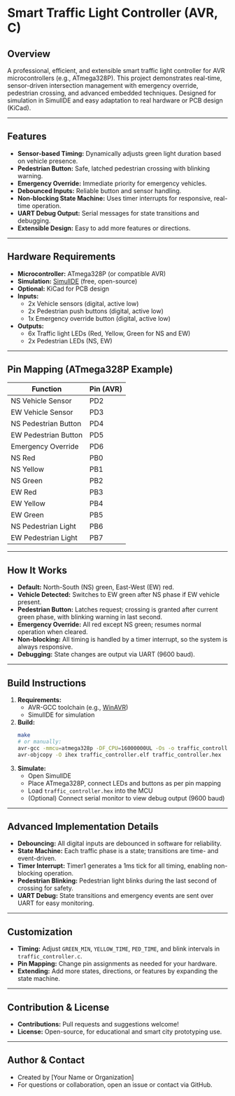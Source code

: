 # Smart Traffic Light Controller (AVR, C)

## Overview
A professional, efficient, and extensible smart traffic light controller for AVR microcontrollers (e.g., ATmega328P). This project demonstrates real-time, sensor-driven intersection management with emergency override, pedestrian crossing, and advanced embedded techniques. Designed for simulation in SimulIDE and easy adaptation to real hardware or PCB design (KiCad).

---

## Features
- **Sensor-based Timing:** Dynamically adjusts green light duration based on vehicle presence.
- **Pedestrian Button:** Safe, latched pedestrian crossing with blinking warning.
- **Emergency Override:** Immediate priority for emergency vehicles.
- **Debounced Inputs:** Reliable button and sensor handling.
- **Non-blocking State Machine:** Uses timer interrupts for responsive, real-time operation.
- **UART Debug Output:** Serial messages for state transitions and debugging.
- **Extensible Design:** Easy to add more features or directions.

---

## Hardware Requirements
- **Microcontroller:** ATmega328P (or compatible AVR)
- **Simulation:** [SimulIDE](https://www.simulide.com/p/downloads.html) (free, open-source)
- **Optional:** KiCad for PCB design
- **Inputs:**
  - 2x Vehicle sensors (digital, active low)
  - 2x Pedestrian push buttons (digital, active low)
  - 1x Emergency override button (digital, active low)
- **Outputs:**
  - 6x Traffic light LEDs (Red, Yellow, Green for NS and EW)
  - 2x Pedestrian LEDs (NS, EW)

---

## Pin Mapping (ATmega328P Example)
| Function              | Pin (AVR) |
|-----------------------|-----------|
| NS Vehicle Sensor     | PD2       |
| EW Vehicle Sensor     | PD3       |
| NS Pedestrian Button  | PD4       |
| EW Pedestrian Button  | PD5       |
| Emergency Override    | PD6       |
| NS Red                | PB0       |
| NS Yellow             | PB1       |
| NS Green              | PB2       |
| EW Red                | PB3       |
| EW Yellow             | PB4       |
| EW Green              | PB5       |
| NS Pedestrian Light   | PB6       |
| EW Pedestrian Light   | PB7       |

---

## How It Works
- **Default:** North-South (NS) green, East-West (EW) red.
- **Vehicle Detected:** Switches to EW green after NS phase if EW vehicle present.
- **Pedestrian Button:** Latches request; crossing is granted after current green phase, with blinking warning in last second.
- **Emergency Override:** All red except NS green; resumes normal operation when cleared.
- **Non-blocking:** All timing is handled by a timer interrupt, so the system is always responsive.
- **Debugging:** State changes are output via UART (9600 baud).

---

## Build Instructions
1. **Requirements:**
   - AVR-GCC toolchain (e.g., [WinAVR](https://sourceforge.net/projects/winavr/))
   - SimulIDE for simulation
2. **Build:**
   ```sh
   make
   # or manually:
   avr-gcc -mmcu=atmega328p -DF_CPU=16000000UL -Os -o traffic_controller.elf traffic_controller.c
   avr-objcopy -O ihex traffic_controller.elf traffic_controller.hex
   ```
3. **Simulate:**
   - Open SimulIDE
   - Place ATmega328P, connect LEDs and buttons as per pin mapping
   - Load `traffic_controller.hex` into the MCU
   - (Optional) Connect serial monitor to view debug output (9600 baud)

---

## Advanced Implementation Details
- **Debouncing:** All digital inputs are debounced in software for reliability.
- **State Machine:** Each traffic phase is a state; transitions are time- and event-driven.
- **Timer Interrupt:** Timer1 generates a 1ms tick for all timing, enabling non-blocking operation.
- **Pedestrian Blinking:** Pedestrian light blinks during the last second of crossing for safety.
- **UART Debug:** State transitions and emergency events are sent over UART for easy monitoring.

---

## Customization
- **Timing:** Adjust `GREEN_MIN`, `YELLOW_TIME`, `PED_TIME`, and blink intervals in `traffic_controller.c`.
- **Pin Mapping:** Change pin assignments as needed for your hardware.
- **Extending:** Add more states, directions, or features by expanding the state machine.

---

## Contribution & License
- **Contributions:** Pull requests and suggestions welcome!
- **License:** Open-source, for educational and smart city prototyping use.

---

## Author & Contact
- Created by [Your Name or Organization]
- For questions or collaboration, open an issue or contact via GitHub. 